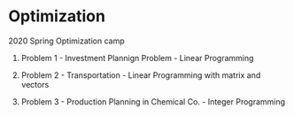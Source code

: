 # Optimization

2020 Spring Optimization camp

1. Problem 1 - Investment Plannign Problem - Linear Programming

2. Problem 2 - Transportation - Linear Programming with matrix and vectors

3. Problem 3 - Production Planning in Chemical Co. - Integer Programming
